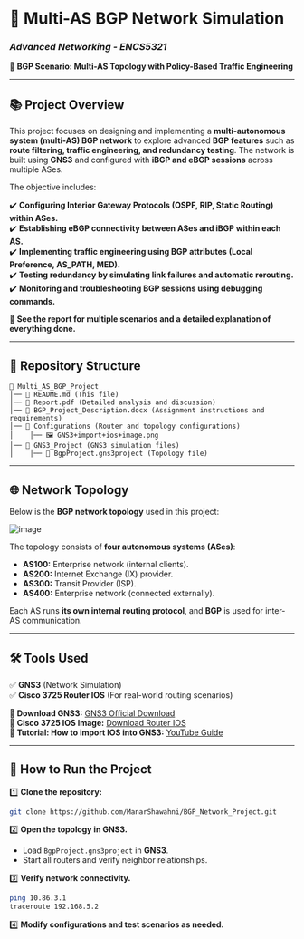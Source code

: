 # 📌 Multi-AS BGP Network Simulation

### *Advanced Networking - ENCS5321*
🚀 **BGP Scenario: Multi-AS Topology with Policy-Based Traffic Engineering**

---

## 📚 **Project Overview**
This project focuses on designing and implementing a **multi-autonomous system (multi-AS) BGP network** to explore advanced **BGP features** such as **route filtering, traffic engineering, and redundancy testing**. The network is built using **GNS3** and configured with **iBGP and eBGP sessions** across multiple ASes.

The objective includes:

✔️ **Configuring Interior Gateway Protocols (OSPF, RIP, Static Routing) within ASes.**  
✔️ **Establishing eBGP connectivity between ASes and iBGP within each AS.**  
✔️ **Implementing traffic engineering using BGP attributes (Local Preference, AS_PATH, MED).**  
✔️ **Testing redundancy by simulating link failures and automatic rerouting.**  
✔️ **Monitoring and troubleshooting BGP sessions using debugging commands.**  

📌 **See the report for multiple scenarios and a detailed explanation of everything done.**

---

## 📂 **Repository Structure**
```
📂 Multi_AS_BGP_Project
│── 📝 README.md (This file)
│── 📝 Report.pdf (Detailed analysis and discussion)
│── 📝 BGP_Project_Description.docx (Assignment instructions and requirements)
│── 📁 Configurations (Router and topology configurations)
│    │── 🖼️ GNS3+import+ios+image.png
│── 📁 GNS3_Project (GNS3 simulation files)
│    │── 📝 BgpProject.gns3project (Topology file)
```

---

## 🌐 **Network Topology**
Below is the **BGP network topology** used in this project:

![image](https://github.com/user-attachments/assets/7a76cf38-29d4-417d-8d2b-2ff1debc1d0c)

The topology consists of **four autonomous systems (ASes)**:
- **AS100:** Enterprise network (internal clients).
- **AS200:** Internet Exchange (IX) provider.
- **AS300:** Transit Provider (ISP).
- **AS400:** Enterprise network (connected externally).

Each AS runs **its own internal routing protocol**, and **BGP** is used for inter-AS communication.

---

## 🛠️ **Tools Used**
✅ **GNS3** (Network Simulation)  
✅ **Cisco 3725 Router IOS** (For real-world routing scenarios)   

📌 **Download GNS3:** [GNS3 Official Download](https://www.gns3.com/software/download)  
📌 **Cisco 3725 IOS Image:** [Download Router IOS](https://drive.google.com/file/d/1nkmoPEpnq-h-yPTBXmQKfPQUEqGA6ZHz/view)  
📌 **Tutorial: How to import IOS into GNS3:** [YouTube Guide](https://www.youtube.com/watch?v=nBw4lsxE0-s)  

---

## 📝 **How to Run the Project**
1️⃣ **Clone the repository:**
```bash
git clone https://github.com/ManarShawahni/BGP_Network_Project.git
```

2️⃣ **Open the topology in GNS3.**  
- Load `BgpProject.gns3project` in **GNS3**.
- Start all routers and verify neighbor relationships.

3️⃣ **Verify network connectivity.**  
```bash
ping 10.86.3.1
traceroute 192.168.5.2
```

4️⃣ **Modify configurations and test scenarios as needed.**



